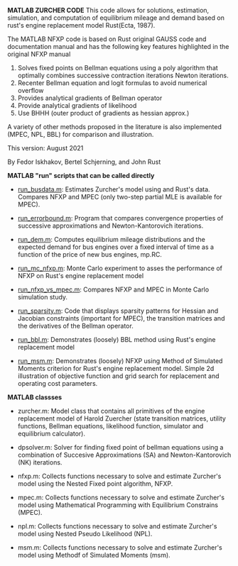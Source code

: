 **MATLAB ZURCHER CODE**
This code allows for solutions, estimation, simulation, and computation of equilibrium mileage and demand based on rust's engine replacement model Rust(Ecta, 1987). 

The MATLAB NFXP code is based on Rust original GAUSS code and documentation manual and has the following key features highlighted in the original NFXP manual

1. Solves fixed points on Bellman equations using a poly algorithm that optimally combines successive contraction iterations Newton iterations.
2. Recenter Bellman equation and logit formulas to avoid numerical overflow
3. Provides analytical gradients of Bellman operator
4. Provide analytical gradients of likelihood
5. Use BHHH (outer product of gradients as hessian approx.)

A variety of other methods proposed in the literature is also implemented (MPEC, NPL, BBL) for comparison and illustration. 

This version: August 2021

By Fedor Iskhakov, Bertel Schjerning, and John Rust

**MATLAB "run" scripts that can be called directly**
- [run_busdata.m](https://github.com/bschjerning/dp_ucph/blob/main/2_dynamic_discrete_choice/zurcher_matlab/run_busdata.m): Estimates Zurcher's model using and Rust's data. Compares NFXP and MPEC (only two-step partial MLE is available for MPEC). 

- [run_errorbound.m](https://github.com/bschjerning/dp_ucph/blob/main/2_dynamic_discrete_choice/zurcher_matlab/run_errorbound.m): Program that compares convergence properties of successive approximations and Newton-Kantorovich iterations. 

- [run_dem.m](https://github.com/bschjerning/dp_ucph/blob/main/2_dynamic_discrete_choice/zurcher_matlab/run_dem.m):  Computes equilibrium mileage distributions and the expected demand for bus engines over a fixed interval of time as a function of the price of new bus engines, mp.RC. 

- [run_mc_nfxp.m](https://github.com/bschjerning/dp_ucph/blob/main/2_dynamic_discrete_choice/zurcher_matlab/run_mc_nfxp.m): Monte Carlo experiment to asses the performance of NFXP on Rust's engine replacement model

- [run_nfxp_vs_mpec.m](https://github.com/bschjerning/dp_ucph/blob/main/2_dynamic_discrete_choice/zurcher_matlab/run_nfxp_vs_mpec.m): Compares NFXP and MPEC in Monte Carlo simulation study.

- [run_sparsity.m](https://github.com/bschjerning/dp_ucph/blob/main/2_dynamic_discrete_choice/zurcher_matlab/run_sparsity.m): Code that displays sparsity patterns for Hessian and Jacobian constraints (important for MPEC), the transition matrices and the derivatives of the Bellman operator. 

- [run_bbl.m](https://github.com/bschjerning/dp_ucph/blob/main/2_dynamic_discrete_choice/zurcher_matlab/run_bbl.m): Demonstrates (loosely) BBL method using Rust's engine replacement model 

- [run_msm.m](https://github.com/bschjerning/dp_ucph/blob/main/2_dynamic_discrete_choice/zurcher_matlab/run_msm.m): Demonstrates (loosely) NFXP using Method of Simulated Moments criterion for Rust's engine replacement model. Simple 2d illustration of objective function and grid search for replacement and operating cost parameters.

**MATLAB classses**
- zurcher.m: Model class that contains all primitives of the engine replacement model of Harold Zuercher (state transition matrices, utility functions, Bellman equations, likelihood function, simulator and equilibrium calculator). 

- dpsolver.m: Solver for finding fixed point of bellman equations using a combination of Succesive Approximations (SA) and Newton-Kantorovich (NK) iterations.  

- nfxp.m: Collects functions necessary to solve and estimate Zurcher's model using the Nested Fixed point algorithm, NFXP. 

- mpec.m: Collects functions necessary to solve and estimate Zurcher's model using Mathematical Programming with Equilibrium Constrains (MPEC). 

- npl.m: Collects functions necessary to solve and estimate Zurcher's model using Nested Pseudo Likelihood (NPL). 

- msm.m: Collects functions necessary to solve and estimate Zurcher's model using Methodf of Simulated Moments (msm). 



